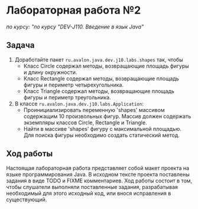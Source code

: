 # Лабораторная работа №2

*по курсу: "по курсу "DEV-J110. Введение в язык Java"*

## Задача

1. Доработайте пакет `ru.avalon.java.dev.j10.labs.shapes` так, чтобы
    - Класс Circle содержал методы, возвращающие площадь фигуры и длину окружности.
    - Класс Rectangle содержал методы, возвращающие площадь фигуры и периметр четырехугольника.
    - Класс Triangle содержал методы, возвращающие площадь фигуры и периметр треугольника.
2. В классе `ru.avalon.java.dev.j10.labs.Application`:
    - Проинициализировать переменную 'shapes' массивом содержащим 10 произвольных фигур. Массив должен содержать экземпляры классов Circle, Rectangle и Triangle.
    - Найти в массиве 'shapes' фигуру с максимальной площадью. Для поиска фигуры необходимо создать статический метод.
     

## Ход работы

Настоящая лабораторная работа представляет собой макет проекта на языке программирования Java. В исходном тексте проекта поставлены задания в виде TODO и FIXME комментариев. Ход работы состоит в  том, чтобы слушатели выполняли поставленные задания, разрабатывая необходимый для этого исходный код, или внося исправления в существующий.
